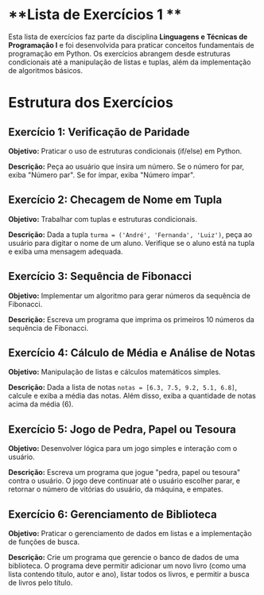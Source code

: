 # **Lista de Exercícios 1 **

Esta lista de exercícios faz parte da disciplina **Linguagens e Técnicas de Programação I** e foi desenvolvida para praticar conceitos fundamentais de programação em Python. Os exercícios abrangem desde estruturas condicionais até a manipulação de listas e tuplas, além da implementação de algoritmos básicos.

# **Estrutura dos Exercícios**

## **Exercício 1: Verificação de Paridade**
**Objetivo:** Praticar o uso de estruturas condicionais (if/else) em Python.

**Descrição:** Peça ao usuário que insira um número. Se o número for par, exiba "Número par". Se for ímpar, exiba "Número ímpar".

## **Exercício 2: Checagem de Nome em Tupla**
**Objetivo:** Trabalhar com tuplas e estruturas condicionais.

**Descrição:** Dada a tupla `turma = ('André', 'Fernanda', 'Luiz')`, peça ao usuário para digitar o nome de um aluno. Verifique se o aluno está na tupla e exiba uma mensagem adequada.

## **Exercício 3: Sequência de Fibonacci**
**Objetivo:** Implementar um algoritmo para gerar números da sequência de Fibonacci.

**Descrição:** Escreva um programa que imprima os primeiros 10 números da sequência de Fibonacci.

## **Exercício 4: Cálculo de Média e Análise de Notas**
**Objetivo:** Manipulação de listas e cálculos matemáticos simples.

**Descrição:** Dada a lista de notas `notas = [6.3, 7.5, 9.2, 5.1, 6.8]`, calcule e exiba a média das notas. Além disso, exiba a quantidade de notas acima da média (6).

## **Exercício 5: Jogo de Pedra, Papel ou Tesoura**
**Objetivo:** Desenvolver lógica para um jogo simples e interação com o usuário.

**Descrição:** Escreva um programa que jogue "pedra, papel ou tesoura" contra o usuário. O jogo deve continuar até o usuário escolher parar, e retornar o número de vitórias do usuário, da máquina, e empates.

## **Exercício 6: Gerenciamento de Biblioteca**
**Objetivo:** Praticar o gerenciamento de dados em listas e a implementação de funções de busca.

**Descrição:** Crie um programa que gerencie o banco de dados de uma biblioteca. O programa deve permitir adicionar um novo livro (como uma lista contendo título, autor e ano), listar todos os livros, e permitir a busca de livros pelo título.
